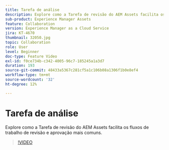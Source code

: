 ```yaml
---
title: Tarefa de análise
description: Explore como a Tarefa de revisão do AEM Assets facilita os fluxos de trabalho de revisão e aprovação mais comuns.
sub-product: Experience Manager Assets
feature: Collaboration
version: Experience Manager as a Cloud Service
jira: KT-4670
thumbnail: 32050.jpg
topic: Collaboration
role: User
level: Beginner
doc-type: Feature Video
exl-id: f0ce734b-c342-4005-96c7-185245a1a3d7
duration: 193
source-git-commit: 48433a5367c281cf5a1c106b08a1306f1b0e8ef4
workflow-type: tm+mt
source-wordcount: '32'
ht-degree: 12%

---
```


# Tarefa de análise

Explore como a Tarefa de revisão do AEM Assets facilita os fluxos de trabalho de revisão e aprovação mais comuns.

>[!VIDEO](https://video.tv.adobe.com/v/36766?quality=12&learn=on&captions=por_br)
